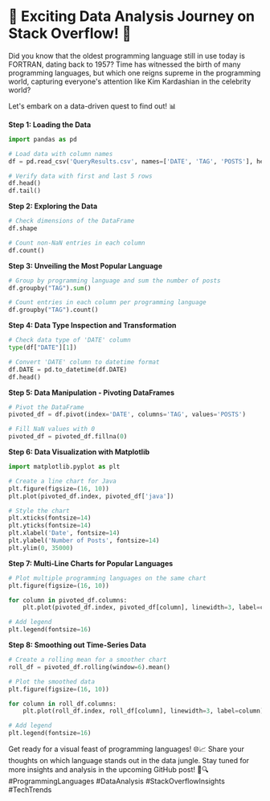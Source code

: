 # 🚀 Exciting Data Analysis Journey on Stack Overflow! 🚀

Did you know that the oldest programming language still in use today is FORTRAN, dating back to 1957? Time has witnessed the birth of many programming languages, but which one reigns supreme in the programming world, capturing everyone's attention like Kim Kardashian in the celebrity world?

Let's embark on a data-driven quest to find out! 📊

**Step 1: Loading the Data**

```python
import pandas as pd

# Load data with column names
df = pd.read_csv('QueryResults.csv', names=['DATE', 'TAG', 'POSTS'], header=0)

# Verify data with first and last 5 rows
df.head()
df.tail()
```

**Step 2: Exploring the Data**

```python
# Check dimensions of the DataFrame
df.shape

# Count non-NaN entries in each column
df.count()
```

**Step 3: Unveiling the Most Popular Language**

```python
# Group by programming language and sum the number of posts
df.groupby("TAG").sum()

# Count entries in each column per programming language
df.groupby("TAG").count()
```

**Step 4: Data Type Inspection and Transformation**

```python
# Check data type of 'DATE' column
type(df["DATE"][1])

# Convert 'DATE' column to datetime format
df.DATE = pd.to_datetime(df.DATE)
df.head()
```

**Step 5: Data Manipulation - Pivoting DataFrames**

```python
# Pivot the DataFrame
pivoted_df = df.pivot(index='DATE', columns='TAG', values='POSTS')

# Fill NaN values with 0
pivoted_df = pivoted_df.fillna(0)
```

**Step 6: Data Visualization with Matplotlib**

```python
import matplotlib.pyplot as plt

# Create a line chart for Java
plt.figure(figsize=(16, 10))
plt.plot(pivoted_df.index, pivoted_df['java'])

# Style the chart
plt.xticks(fontsize=14)
plt.yticks(fontsize=14)
plt.xlabel('Date', fontsize=14)
plt.ylabel('Number of Posts', fontsize=14)
plt.ylim(0, 35000)
```

**Step 7: Multi-Line Charts for Popular Languages**

```python
# Plot multiple programming languages on the same chart
plt.figure(figsize=(16, 10))

for column in pivoted_df.columns:
    plt.plot(pivoted_df.index, pivoted_df[column], linewidth=3, label=column)

# Add legend
plt.legend(fontsize=16)
```

**Step 8: Smoothing out Time-Series Data**

```python
# Create a rolling mean for a smoother chart
roll_df = pivoted_df.rolling(window=6).mean()

# Plot the smoothed data
plt.figure(figsize=(16, 10))

for column in roll_df.columns:
    plt.plot(roll_df.index, roll_df[column], linewidth=3, label=column)

# Add legend
plt.legend(fontsize=16)
```

Get ready for a visual feast of programming languages! 🌐📈 Share your thoughts on which language stands out in the data jungle. Stay tuned for more insights and analysis in the upcoming GitHub post! 🚀🔍 #ProgrammingLanguages #DataAnalysis #StackOverflowInsights #TechTrends
